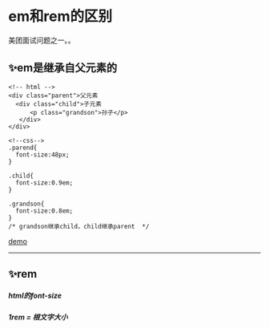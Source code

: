 # em和rem的区别
美团面试问题之一。。

## ✨em是继承自父元素的

```
<!-- html -->
<div class="parent">父元素
  <div class="child">子元素
      <p class="grandson">孙子</p>
   </div>
</div>

<!--css-->
.parend{
  font-size:48px;
}

.child{
  font-size:0.9em;
}

.grandson{
  font-size:0.8em;
}
/* grandson继承child，child继承parent  */
```




[demo](https://codepen.io/singsingasong/pen/eLrzdQ?editors=1100)

-------

## ✨rem
##### html的font-size
##### 1rem = 根文字大小